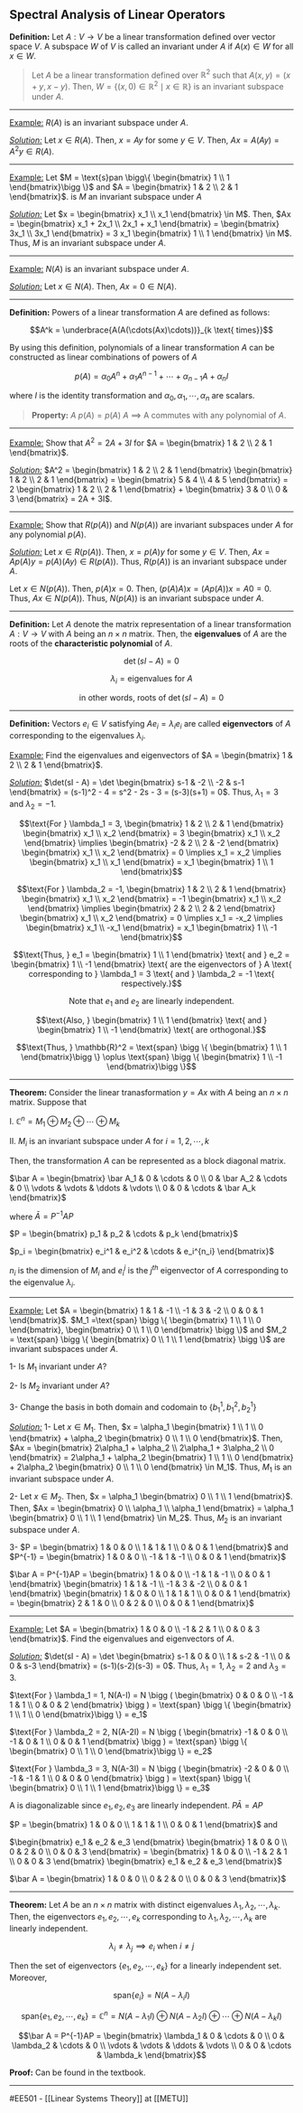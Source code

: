 ## Spectral Analysis of Linear Operators ##

**Definition:** Let $A:V \to V$ be a linear transformation defined over vector space $V$. A subspace $W$ of $V$ is called an invariant under $A$ if $A(x) \in W$ for all $x \in W$.

> Let $A$ be a linear transformation defined over $\mathbb{R}^2$ such that $A(x,y) = (x+y, x-y)$. Then, $W = \{(x,0) \in \mathbb{R}^2 \mid x \in \mathbb{R}\}$ is an invariant subspace under $A$.

--------------------------------------------------------------------------------------------------------------
<ins>Example:</ins> $R(A)$ is an invariant subspace under $A$.  

_<ins>Solution:</ins>_ Let $x \in R(A)$. Then, $x = Ay$ for some $y \in V$. Then, $Ax = A(Ay) = A^2y \in R(A)$.

--------------------------------------------------------------------------------------------------------------
<ins>Example:</ins> Let $M = \text{s}pan \bigg\{ \begin{bmatrix} 1 \\ 1 \end{bmatrix}\bigg \}$ and $A = \begin{bmatrix} 1 & 2 \\ 2 & 1 \end{bmatrix}$. is $M$ an invariant subspace under $A$  

_<ins>Solution:</ins>_ Let $x = \begin{bmatrix} x_1 \\ x_1 \end{bmatrix} \in M$. Then, $Ax = \begin{bmatrix} x_1 + 2x_1 \\ 2x_1 + x_1 \end{bmatrix} = \begin{bmatrix} 3x_1 \\ 3x_1 \end{bmatrix} = 3 x_1 \begin{bmatrix} 1 \\ 1 \end{bmatrix} \in M$. Thus, $M$ is an invariant subspace under $A$.

--------------------------------------------------------------------------------------------------------------
<ins>Example:</ins> $N(A)$ is an invariant subspace under $A$.

_<ins>Solution:</ins>_ Let $x \in N(A)$. Then, $Ax = 0 \in N(A)$.

--------------------------------------------------------------------------------------------------------------
**Definition:** Powers of a linear transformation $A$ are defined as follows:

$$A^k = \underbrace{A(A(\cdots(Ax)\cdots))}_{k \text{ times}}$$

By using this definition, polynomials of a linear transformation $A$ can be constructed as linear combinations of powers of $A$

$$p(A) = \alpha_0 A^n + \alpha_1 A^{n-1} + \cdots + \alpha_{n-1}A + \alpha_n I$$

where $I$ is the identity transformation and $\alpha_0, \alpha_1, \cdots, \alpha_n$ are scalars. 

> **Property:** $A \ p(A) = p(A) \ A \ \implies$ A commutes with any polynomial of $A$.

--------------------------------------------------------------------------------------------------------------
<ins>Example:</ins> Show that $A^2 = 2A + 3I$ for $A = \begin{bmatrix} 1 & 2 \\ 2 & 1 \end{bmatrix}$.

_<ins>Solution:</ins>_ $A^2 = \begin{bmatrix} 1 & 2 \\ 2 & 1 \end{bmatrix} \begin{bmatrix} 1 & 2 \\ 2 & 1 \end{bmatrix} = \begin{bmatrix} 5 & 4 \\ 4 & 5 \end{bmatrix} = 2 \begin{bmatrix} 1 & 2 \\ 2 & 1 \end{bmatrix} + \begin{bmatrix} 3 & 0 \\ 0 & 3 \end{bmatrix} = 2A + 3I$.

--------------------------------------------------------------------------------------------------------------
<ins>Example:</ins> Show that $R(p(A)) \text{ and } N(p(A))$ are invariant subspaces under $A$ for any polynomial $p(A)$.

_<ins>Solution:</ins>_ Let $x \in R(p(A))$. Then, $x = p(A)y$ for some $y \in V$. Then, $Ax = Ap(A)y = p(A)(Ay) \in R(p(A))$. Thus, $R(p(A))$ is an invariant subspace under $A$. 

Let $x \in N(p(A))$. Then, $p(A)x = 0$. Then, $(p(A)A)x = (Ap(A))x = A0 = 0$. Thus, $Ax \in N(p(A))$. Thus, $N(p(A))$ is an invariant subspace under $A$.

--------------------------------------------------------------------------------------------------------------
**Definition:** Let $A$ denote the matrix representation of a linear transformation $A:V \to V$ with $A$ being an $n \times n$ matrix. Then, the **eigenvalues** of $A$ are the roots of the **characteristic polynomial** of $A$.

$$\det(sI - A) = 0$$

$$\lambda_i = \text{eigenvalues for } A $$

$$\text{ in other words, roots of } \det(sI - A) = 0$$

--------------------------------------------------------------------------------------------------------------
**Definition:** Vectors $e_i \in V$ satisfying $Ae_i = \lambda_i e_i$ are called **eigenvectors** of $A$ corresponding to the eigenvalues $\lambda_i$.

<ins>Example:</ins> Find the eigenvalues and eigenvectors of $A = \begin{bmatrix} 1 & 2 \\ 2 & 1 \end{bmatrix}$.

_<ins>Solution:</ins>_ $\det(sI - A) = \det \begin{bmatrix} s-1 & -2 \\ -2 & s-1 \end{bmatrix} = (s-1)^2 - 4 = s^2 - 2s - 3 = (s-3)(s+1) = 0$. Thus, $\lambda_1 = 3$ and $\lambda_2 = -1$.

$$\text{For } \lambda_1 = 3, \begin{bmatrix} 1 & 2 \\ 2 & 1 \end{bmatrix} \begin{bmatrix} x_1 \\ x_2 \end{bmatrix} = 3 \begin{bmatrix} x_1 \\ x_2 \end{bmatrix} \implies \begin{bmatrix} -2 & 2 \\ 2 & -2 \end{bmatrix} \begin{bmatrix} x_1 \\ x_2 \end{bmatrix} = 0 \implies x_1 = x_2 \implies \begin{bmatrix} x_1 \\ x_1 \end{bmatrix} = x_1 \begin{bmatrix} 1 \\ 1 \end{bmatrix}$$

$$\text{For } \lambda_2 = -1, \begin{bmatrix} 1 & 2 \\ 2 & 1 \end{bmatrix} \begin{bmatrix} x_1 \\ x_2 \end{bmatrix} = -1 \begin{bmatrix} x_1 \\ x_2 \end{bmatrix} \implies \begin{bmatrix} 2 & 2 \\ 2 & 2 \end{bmatrix} \begin{bmatrix} x_1 \\ x_2 \end{bmatrix} = 0 \implies x_1 = -x_2 \implies \begin{bmatrix} x_1 \\ -x_1 \end{bmatrix} = x_1 \begin{bmatrix} 1 \\ -1 \end{bmatrix}$$

$$\text{Thus, } e_1 = \begin{bmatrix} 1 \\ 1 \end{bmatrix} \text{ and } e_2 = \begin{bmatrix} 1 \\ -1 \end{bmatrix} \text{ are the eigenvectors of } A \text{ corresponding to } \lambda_1 = 3 \text{ and } \lambda_2 = -1 \text{ respectively.}$$

$$\text{Note that } e_1 \text{ and } e_2 \text{ are linearly independent.}$$

$$\text{Also, } \begin{bmatrix} 1 \\ 1 \end{bmatrix} \text{ and } \begin{bmatrix} 1 \\ -1 \end{bmatrix} \text{ are orthogonal.}$$

$$\text{Thus, } \mathbb{R}^2 = \text{span} \bigg \{ \begin{bmatrix} 1 \\ 1 \end{bmatrix}\bigg \} \oplus \text{span} \bigg \{ \begin{bmatrix} 1 \\ -1 \end{bmatrix}\bigg \}$$

--------------------------------------------------------------------------------------------------------------
**Theorem:** Consider the linear tranasformation $y = Ax$ with $A$ being an $n \times n$ matrix. Suppose that

I. $\mathbb{C}^n = M_1 \oplus M_2 \oplus \cdots \oplus M_k$

II. $M_i$ is an invariant subspace under $A$ for $i = 1, 2, \cdots, k$

Then, the transformation $A$ can be represented as a block diagonal matrix.

$\bar A = \begin{bmatrix} \bar  A_1 & 0 & \cdots & 0 \\ 0 & \bar A_2 & \cdots & 0 \\ \vdots & \vdots & \ddots & \vdots \\ 0 & 0 & \cdots & \bar  A_k \end{bmatrix}$

where $\bar A = P^{-1}AP$ 

$P = \begin{bmatrix} p_1 & p_2 & \cdots & p_k \end{bmatrix}$

$p_i = \begin{bmatrix} e_i^1 & e_i^2 & \cdots & e_i^{n_i} \end{bmatrix}$

$n_i$ is the dimension of $M_i$ and $e_i^j$ is the $j^{th}$ eigenvector of $A$ corresponding to the eigenvalue $\lambda_i$.

--------------------------------------------------------------------------------------------------------------
<ins>Example:</ins> Let $A = \begin{bmatrix} 1 & 1 & -1 \\ -1 & 3 & -2 \\ 0 & 0 & 1 \end{bmatrix}$. $M_1 =\text{span} \bigg \{ \begin{bmatrix} 1 \\ 1 \\ 0 \end{bmatrix}, \begin{bmatrix} 0 \\ 1 \\ 0 \end{bmatrix} \bigg \}$ and $M_2 = \text{span} \bigg \{ \begin{bmatrix} 0 \\ 1 \\ 1 \end{bmatrix} \bigg \}$ are invariant subspaces under $A$.  

1- Is $M_1$ invariant under $A$?

2- Is $M_2$ invariant under $A$?

3- Change the basis in both domain and codomain to $\{ b_1^1, b_1^2, b_2^1 \}$ 

_<ins>Solution:</ins>_ 1- Let $x \in M_1$. Then, $x = \alpha_1 \begin{bmatrix} 1 \\ 1 \\ 0 \end{bmatrix} + \alpha_2 \begin{bmatrix} 0 \\ 1 \\ 0 \end{bmatrix}$. Then, $Ax = \begin{bmatrix} 2\alpha_1 + \alpha_2 \\ 2\alpha_1 + 3\alpha_2 \\ 0 \end{bmatrix} = 2\alpha_1 + \alpha_2 \begin{bmatrix} 1 \\ 1 \\ 0 \end{bmatrix} + 2\alpha_2 \begin{bmatrix} 0 \\ 1 \\ 0 \end{bmatrix} \in M_1$. Thus, $M_1$ is an invariant subspace under $A$.

2- Let $x \in M_2$. Then, $x = \alpha_1 \begin{bmatrix} 0 \\ 1 \\ 1 \end{bmatrix}$. Then, $Ax = \begin{bmatrix} 0 \\ \alpha_1 \\ \alpha_1 \end{bmatrix} = \alpha_1 \begin{bmatrix} 0 \\ 1 \\ 1 \end{bmatrix} \in M_2$. Thus, $M_2$ is an invariant subspace under $A$.

3- $P = \begin{bmatrix} 1 & 0 & 0 \\ 1 & 1 & 1 \\ 0 & 0 & 1 \end{bmatrix}$ and $P^{-1} = \begin{bmatrix} 1 & 0 & 0 \\ -1 & 1 & -1 \\ 0 & 0 & 1 \end{bmatrix}$

$\bar A = P^{-1}AP = \begin{bmatrix} 1 & 0 & 0 \\ -1 & 1 & -1 \\ 0 & 0 & 1 \end{bmatrix} \begin{bmatrix} 1 & 1 & -1 \\ -1 & 3 & -2 \\ 0 & 0 & 1 \end{bmatrix} \begin{bmatrix} 1 & 0 & 0 \\ 1 & 1 & 1 \\ 0 & 0 & 1 \end{bmatrix} = \begin{bmatrix} 2 & 1 & 0 \\ 0 & 2 & 0 \\ 0 & 0 & 1 \end{bmatrix}$

--------------------------------------------------------------------------------------------------------------
<ins>Example:</ins> Let $A = \begin{bmatrix} 1 & 0 & 0 \\ -1 & 2 & 1 \\ 0 & 0 & 3 \end{bmatrix}$. Find the eigenvalues and eigenvectors of $A$.

_<ins>Solution:</ins>_ $\det(sI - A) = \det \begin{bmatrix} s-1 & 0 & 0 \\ 1 & s-2 & -1 \\ 0 & 0 & s-3 \end{bmatrix} = (s-1)(s-2)(s-3) = 0$. Thus, $\lambda_1 = 1$, $\lambda_2 = 2$ and $\lambda_3 = 3$.

$\text{For } \lambda_1 = 1, N(A-I) = N \bigg ( \begin{bmatrix} 0 & 0 & 0 \\ -1 & 1 & 1 \\ 0 & 0 & 2 \end{bmatrix} \bigg ) = \text{span} \bigg \{ \begin{bmatrix} 1 \\ 1 \\ 0 \end{bmatrix}\bigg \} = e_1$

$\text{For } \lambda_2 = 2, N(A-2I) = N \bigg ( \begin{bmatrix} -1 & 0 & 0 \\ -1 & 0 & 1 \\ 0 & 0 & 1 \end{bmatrix} \bigg ) = \text{span} \bigg \{ \begin{bmatrix} 0 \\ 1 \\ 0 \end{bmatrix}\bigg \} = e_2$

$\text{For } \lambda_3 = 3, N(A-3I) = N \bigg ( \begin{bmatrix} -2 & 0 & 0 \\ -1 & -1 & 1 \\ 0 & 0 & 0 \end{bmatrix} \bigg ) = \text{span} \bigg \{ \begin{bmatrix} 0 \\ 1 \\ 1 \end{bmatrix}\bigg \} = e_3$

A is diagonalizable since $e_1, e_2, e_3$ are linearly independent. $P \bar A = AP$

$P = \begin{bmatrix} 1 & 0 & 0 \\ 1 & 1 & 1 \\ 0 & 0 & 1 \end{bmatrix}$ and

$\begin{bmatrix} e_1 & e_2 & e_3 \end{bmatrix} \begin{bmatrix} 1 & 0 & 0 \\ 0 & 2 & 0 \\ 0 & 0 & 3 \end{bmatrix} = \begin{bmatrix} 1 & 0 & 0 \\ -1 & 2 & 1 \\ 0 & 0 & 3 \end{bmatrix} \begin{bmatrix} e_1 & e_2 & e_3 \end{bmatrix}$

$\bar A = \begin{bmatrix} 1 & 0 & 0 \\ 0 & 2 & 0 \\ 0 & 0 & 3 \end{bmatrix}$

--------------------------------------------------------------------------------------------------------------
**Theorem:** Let $A$ be an $n \times n$ matrix with distinct eigenvalues $\lambda_1, \lambda_2, \cdots, \lambda_k$. Then, the eigenvectors $e_1, e_2, \cdots, e_k$ corresponding to $\lambda_1, \lambda_2, \cdots, \lambda_k$ are linearly independent.

$$ \lambda_i \neq \lambda_j \implies e_i \text{ when } i \neq j$$

Then the set of eigenvectors $\{e_1, e_2, \cdots, e_k\}$ for a linearly independent set. Moreover,

$$\text{span} \{e_i\} = N(A - \lambda_i I)$$

$$\text{span} \{e_1, e_2, \cdots, e_k\} = \mathbb{C}^n= N(A - \lambda_1 I) \oplus N(A - \lambda_2 I) \oplus \cdots \oplus N(A - \lambda_k I)$$

$$\bar A = P^{-1}AP = \begin{bmatrix} \lambda_1 & 0 & \cdots & 0 \\ 0 & \lambda_2 & \cdots & 0 \\ \vdots & \vdots & \ddots & \vdots \\ 0 & 0 & \cdots & \lambda_k \end{bmatrix}$$

**Proof:** Can be found in the textbook.

--------------------------------------------------------------------------------------------------------------
#EE501 - [[Linear Systems Theory]] at [[METU]]